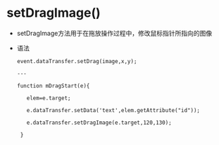 # setDragImage()

- setDragImage方法用于在拖放操作过程中，修改鼠标指针所指向的图像

- 语法

      event.dataTransfer.setDrag(image,x,y);

      ---

      function mDragStart(e){

         elem=e.target;

         e.dataTransfer.setData('text',elem.getAttribute("id"));

         e.dataTransfer.setDragImage(e.target,120,130);

       }

